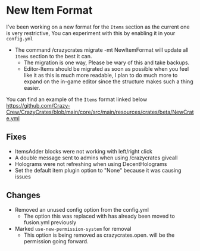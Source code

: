 # New Item Format
I've been working on a new format for the `Items` section as the current one is very restrictive, You can experiment with this by enabling it in your `config.yml`

- The command /crazycrates migrate -mt NewItemFormat will update all `Items` section to the best it can.
  - The migration is one way, Please be wary of this and take backups.
  - Editor-Items should be migrated as soon as possible when you feel like it as this is much more readable, I plan to do much more to expand on the in-game editor since the structure makes such a thing easier.

You can find an example of the `Items` format linked below
https://github.com/Crazy-Crew/CrazyCrates/blob/main/core/src/main/resources/crates/beta/NewCrate.yml

## Fixes
- ItemsAdder blocks were not working with left/right click
- A double message sent to admins when using /crazycrates giveall
- Holograms were not refreshing when using DecentHolograms
- Set the default item plugin option to "None" because it was causing issues

## Changes
- Removed an unused config option from the config.yml
  - The option this was replaced with has already been moved to fusion.yml previously
- Marked `use-new-permission-system` for removal
  - This option is being removed as crazycrates.open.<crate-name> will be the permission going forward.